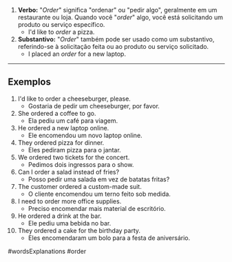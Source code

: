 1. **Verbo:** "*Order*" significa "ordenar" ou "pedir algo", geralmente em um restaurante ou loja. Quando você "*order*" algo, você está solicitando um produto ou serviço específico. 
	- I'd like to *order* a pizza.
2. **Substantivo:** "*Order*" também pode ser usado como um substantivo, referindo-se à solicitação feita ou ao produto ou serviço solicitado.
	- I placed an *order* for a new laptop.

---

## Exemplos

1. I'd like to order a cheeseburger, please.
	- Gostaria de pedir um cheeseburger, por favor.
2. She ordered a coffee to go.
	- Ela pediu um café para viagem.
3. He ordered a new laptop online.
	- Ele encomendou um novo laptop online.
4. They ordered pizza for dinner.
	- Eles pediram pizza para o jantar.
5. We ordered two tickets for the concert.
	- Pedimos dois ingressos para o show.
6. Can I order a salad instead of fries?
	- Posso pedir uma salada em vez de batatas fritas?
7. The customer ordered a custom-made suit.
	- O cliente encomendou um terno feito sob medida.
8. I need to order more office supplies.
	- Preciso encomendar mais material de escritório.
9. He ordered a drink at the bar.
	- Ele pediu uma bebida no bar.
10. They ordered a cake for the birthday party.
	- Eles encomendaram um bolo para a festa de aniversário.

#wordsExplanations 
#order